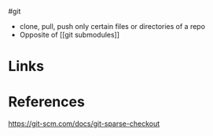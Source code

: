 #git 

- clone, pull, push only certain files or directories of a repo
- Opposite of [[git submodules]]

# Links

# References
https://git-scm.com/docs/git-sparse-checkout